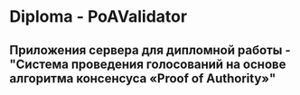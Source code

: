 # Diploma - PoAValidator

## Приложения сервера для дипломной работы - "Система проведения голосований на основе алгоритма консенсуса «Proof of Authority»"


